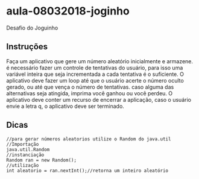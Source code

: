 # aula-08032018-joginho
Desafio do Joguinho
## Instruções
Faça um aplicativo que gere um número aleatório inicialmente e armazene. é necessário fazer um controle de tentativas do usuário, para isso uma variável inteira que seja incrementada a cada tentativa é o suficiente.
O aplicativo deve fazer um loop até que o usuário acerte o número oculto gerado, ou até que vença o número de tentativas.
caso alguma das alternativas seja atingida, imprima você ganhou ou você perdeu.
O aplicativo deve conter um recurso de encerrar a aplicação, caso o usuário envie a letra q, o aplicativo deve ser terminado.
## Dicas
```
//para gerar números aleatorios utilize o Random do java.util
//Importação
java.util.Random
//instanciação
Random ran = new Random();
//utilização
int aleatorio = ran.nextInt();//retorna um inteiro aleatório
```
